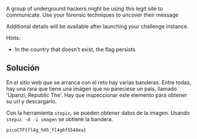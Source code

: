 A group of underground hackers might be using this legit site to communicate. Use your forensic techniques to uncover their message

Additional details will be available after launching your challenge instance.

Hints:
- In the country that doesn't exist, the flag persists

## Solución
En el sitio web que se arranca con el reto hay varias banderas. Entre todas, hay una rara que tiene una imágen que no pareciese un país, llamado 'Upanzi, Republic The'. Hay que inspeccionar este elemento para obtener su url y descargarlo.

Con la herramienta `stepic`, se pueden obtener datos de la imagen. Usando `stepic -d -i imagen` se obtiene la bandera. 

`picoCTF{fl4g_h45_fl4g6f5548ea}`